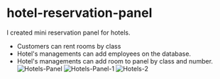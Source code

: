# hotel-reservation-panel
I created mini reservation panel for hotels.
- Customers can rent rooms by class
- Hotel's managements can add employees on the database.
- Hotel's managements can add room to panel by class and number.![Hotels-Panel](https://user-images.githubusercontent.com/88238748/160481782-4dc008cc-fad4-4b42-8d20-f3237521a03c.png)
![Hotels-Panel-1](https://user-images.githubusercontent.com/88238748/160481789-a002e812-69b3-4372-b72a-7fa586fc6607.png)
![Hotels-2](https://user-images.githubusercontent.com/88238748/160481796-ba379a63-3be8-49f9-9994-20b013433fed.png)
